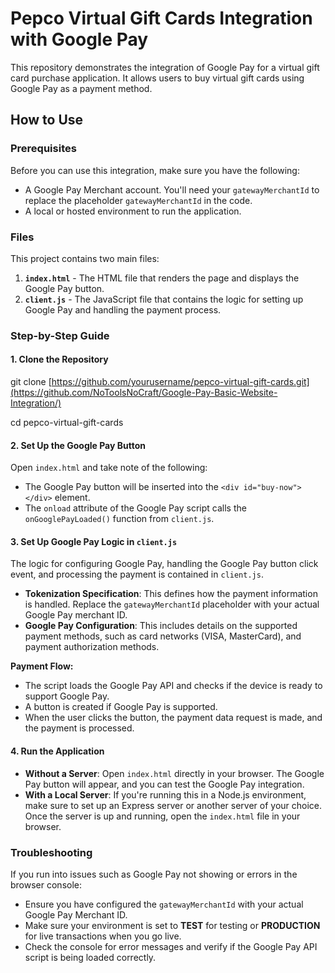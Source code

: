 # Pepco Virtual Gift Cards Integration with Google Pay

This repository demonstrates the integration of Google Pay for a virtual gift card purchase application. It allows users to buy virtual gift cards using Google Pay as a payment method.

## How to Use

### Prerequisites

Before you can use this integration, make sure you have the following:

- A Google Pay Merchant account. You'll need your `gatewayMerchantId` to replace the placeholder `gatewayMerchantId` in the code.
- A local or hosted environment to run the application.

### Files

This project contains two main files:

1. **`index.html`** - The HTML file that renders the page and displays the Google Pay button.
2. **`client.js`** - The JavaScript file that contains the logic for setting up Google Pay and handling the payment process.

### Step-by-Step Guide

#### 1. Clone the Repository

git clone [https://github.com/yourusername/pepco-virtual-gift-cards.git](https://github.com/NoToolsNoCraft/Google-Pay-Basic-Website-Integration/)

cd pepco-virtual-gift-cards



#### 2. Set Up the Google Pay Button

Open `index.html` and take note of the following:

- The Google Pay button will be inserted into the `<div id="buy-now"></div>` element.
- The `onload` attribute of the Google Pay script calls the `onGooglePayLoaded()` function from `client.js`.

#### 3. Set Up Google Pay Logic in `client.js`

The logic for configuring Google Pay, handling the Google Pay button click event, and processing the payment is contained in `client.js`.

- **Tokenization Specification**: This defines how the payment information is handled. Replace the `gatewayMerchantId` placeholder with your actual Google Pay merchant ID.
- **Google Pay Configuration**: This includes details on the supported payment methods, such as card networks (VISA, MasterCard), and payment authorization methods.

**Payment Flow:**

- The script loads the Google Pay API and checks if the device is ready to support Google Pay.
- A button is created if Google Pay is supported.
- When the user clicks the button, the payment data request is made, and the payment is processed.

#### 4. Run the Application

- **Without a Server**: Open `index.html` directly in your browser. The Google Pay button will appear, and you can test the Google Pay integration.
- **With a Local Server**: If you're running this in a Node.js environment, make sure to set up an Express server or another server of your choice. Once the server is up and running, open the `index.html` file in your browser.

### Troubleshooting

If you run into issues such as Google Pay not showing or errors in the browser console:

- Ensure you have configured the `gatewayMerchantId` with your actual Google Pay Merchant ID.
- Make sure your environment is set to **TEST** for testing or **PRODUCTION** for live transactions when you go live.
- Check the console for error messages and verify if the Google Pay API script is being loaded correctly.

